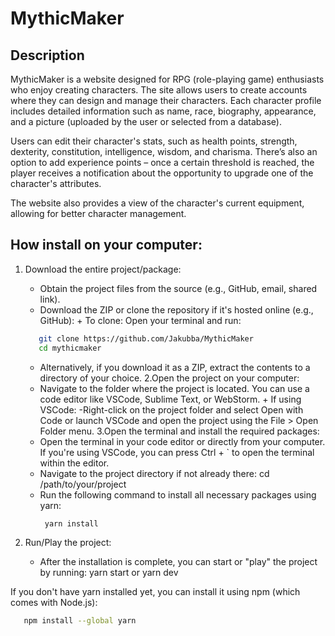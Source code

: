 # MythicMaker

## Description

MythicMaker is a website designed for RPG (role-playing game) enthusiasts who enjoy creating characters. The site allows users to create accounts where they can design and manage their characters. Each character profile includes detailed information such as name, race, biography, appearance, and a picture (uploaded by the user or selected from a database).

Users can edit their character's stats, such as health points, strength, dexterity, constitution, intelligence, wisdom, and charisma. There’s also an option to add experience points – once a certain threshold is reached, the player receives a notification about the opportunity to upgrade one of the character's attributes.

The website also provides a view of the character's current equipment, allowing for better character management.

## How install on your computer:

1. Download the entire project/package:

   - Obtain the project files from the source (e.g., GitHub, email, shared link).
   - Download the ZIP or clone the repository if it's hosted online (e.g., GitHub): + To clone: Open your terminal and run:

   ```bash
      git clone https://github.com/Jakubba/MythicMaker
      cd mythicmaker
   ```

   - Alternatively, if you download it as a ZIP, extract the contents to a directory of your choice.
     2.Open the project on your computer:

   * Navigate to the folder where the project is located. You can use a code editor like VSCode, Sublime Text, or WebStorm. + If using VSCode:
     -Right-click on the project folder and select Open with Code or launch VSCode and open the project using the File > Open Folder menu.
     3.Open the terminal and install the required packages:
   * Open the terminal in your code editor or directly from your computer. If you're using VSCode, you can press Ctrl + ` to open the terminal within the editor.
   * Navigate to the project directory if not already there:
     cd /path/to/your/project
   * Run the following command to install all necessary packages using yarn:
     ```bash
      yarn install
     ```

2. Run/Play the project:
   - After the installation is complete, you can start or "play" the project by running:
     yarn start or yarn dev

If you don't have yarn installed yet, you can install it using npm (which comes with Node.js):

```bash
   npm install --global yarn
```
